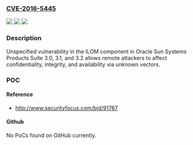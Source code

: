 ### [CVE-2016-5445](https://cve.mitre.org/cgi-bin/cvename.cgi?name=CVE-2016-5445)
![](https://img.shields.io/static/v1?label=Product&message=n%2Fa&color=blue)
![](https://img.shields.io/static/v1?label=Version&message=n%2Fa&color=blue)
![](https://img.shields.io/static/v1?label=Vulnerability&message=n%2Fa&color=brighgreen)

### Description

Unspecified vulnerability in the ILOM component in Oracle Sun Systems Products Suite 3.0, 3.1, and 3.2 allows remote attackers to affect confidentiality, integrity, and availability via unknown vectors.

### POC

#### Reference
- http://www.securityfocus.com/bid/91787

#### Github
No PoCs found on GitHub currently.

